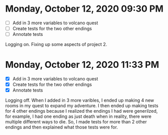 # Monday, October 12, 2020 09:30 PM
- [ ] Add in 3 more variables to volcano quest 
- [ ] Create tests for the two other endings
- [ ] Annotate tests

Logging on. Fixing up some aspects of project 2. 

# Monday, October 12, 2020 11:33 PM
- [x] Add in 3 more variables to volcano quest 
- [x] Create tests for the two other endings
- [x] Annotate tests

Logging off. When I added in 3 more varibles, I ended up making 4 new rooms in my quest to expand my adventure. I then ended up making tests for 4 other endings because I realized the endings I had were generilzed, for example, I had one ending as just death when in reality, there were multiple different ways to die. So, I made tests for more than 2 other endings and then explained what those tests were for. 
